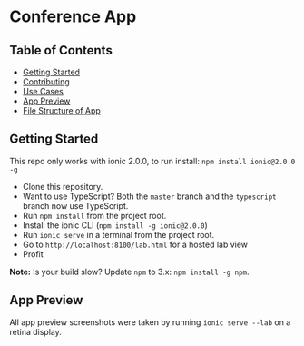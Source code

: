 # Conference App

## Table of Contents
 - [Getting Started](#getting-started)
 - [Contributing](#contributing)
 - [Use Cases](#use-cases)
 - [App Preview](#app-preview)
 - [File Structure of App](#file-structure-of-app)


## Getting Started
This repo only works with ionic 2.0.0, to run install: `npm install ionic@2.0.0 -g`

* Clone this repository.
* Want to use TypeScript? Both the `master` branch and the `typescript` branch now use TypeScript.
* Run `npm install` from the project root.
* Install the ionic CLI (`npm install -g ionic@2.0.0`)
* Run `ionic serve` in a terminal from the project root.
* Go to `http://localhost:8100/lab.html` for a hosted lab view
* Profit

**Note:** Is your build slow? Update `npm` to 3.x: `npm install -g npm`.

## App Preview

All app preview screenshots were taken by running `ionic serve --lab` on a retina display.
